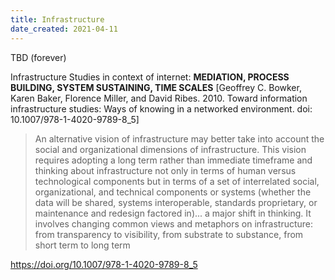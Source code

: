 ```yaml
---
title: Infrastructure
date_created: 2021-04-11
---
```


TBD (forever)

Infrastructure Studies in context of internet:  **MEDIATION, PROCESS BUILDING, SYSTEM SUSTAINING, TIME SCALES** [Geoffrey C. Bowker, Karen Baker, Florence Miller, and David Ribes. 2010. Toward information infrastructure studies: Ways of knowing in a networked environment. doi: 10.1007/978-1-4020-9789-8_5]

> An alternative vision of infrastructure may better take into account the social and organizational dimensions of infrastructure. This vision requires adopting a long term rather than immediate timeframe and thinking about infrastructure not only in terms of human versus technological components but in terms of a set of interrelated social, organizational, and technical components or systems (whether the data will be shared, systems interoperable, standards proprietary, or maintenance and redesign factored in)... a major shift in thinking. It involves changing common views and metaphors on infrastructure: from transparency to visibility, from substrate to substance, from short term to long term

<https://doi.org/10.1007/978-1-4020-9789-8_5>
